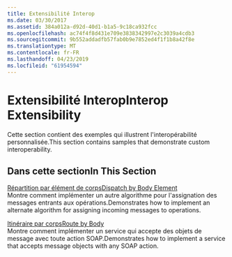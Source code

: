 ```yaml
---
title: Extensibilité Interop
ms.date: 03/30/2017
ms.assetid: 384a012a-d92d-40d1-b1a5-9c18ca932fcc
ms.openlocfilehash: ac74f4f8d431e709e3838342997e2c3039a4cdb3
ms.sourcegitcommit: 9b552addadfb57fab0b9e7852ed4f1f1b8a42f8e
ms.translationtype: MT
ms.contentlocale: fr-FR
ms.lasthandoff: 04/23/2019
ms.locfileid: "61954594"
---
```

# <a name="interop-extensibility"></a><span data-ttu-id="9a060-102">Extensibilité Interop</span><span class="sxs-lookup"><span data-stu-id="9a060-102">Interop Extensibility</span></span>
<span data-ttu-id="9a060-103">Cette section contient des exemples qui illustrent l'interopérabilité personnalisée.</span><span class="sxs-lookup"><span data-stu-id="9a060-103">This section contains samples that demonstrate custom interoperability.</span></span>  
  
## <a name="in-this-section"></a><span data-ttu-id="9a060-104">Dans cette section</span><span class="sxs-lookup"><span data-stu-id="9a060-104">In This Section</span></span>  
 [<span data-ttu-id="9a060-105">Répartition par élément de corps</span><span class="sxs-lookup"><span data-stu-id="9a060-105">Dispatch by Body Element</span></span>](../../../../docs/framework/wcf/samples/dispatch-by-body-element.md)  
 <span data-ttu-id="9a060-106">Montre comment implémenter un autre algorithme pour l'assignation des messages entrants aux opérations.</span><span class="sxs-lookup"><span data-stu-id="9a060-106">Demonstrates how to implement an alternate algorithm for assigning incoming messages to operations.</span></span>  
  
 [<span data-ttu-id="9a060-107">Itinéraire par corps</span><span class="sxs-lookup"><span data-stu-id="9a060-107">Route by Body</span></span>](../../../../docs/framework/wcf/samples/route-by-body.md)  
 <span data-ttu-id="9a060-108">Montre comment implémenter un service qui accepte des objets de message avec toute action SOAP.</span><span class="sxs-lookup"><span data-stu-id="9a060-108">Demonstrates how to implement a service that accepts message objects with any SOAP action.</span></span>
